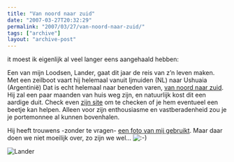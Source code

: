 ```yaml
---
title: "Van noord naar zuid"
date: "2007-03-27T20:32:29"
permalink: "2007/03/27/van-noord-naar-zuid/"
tags: ["archive"]
layout: "archive-post"
---
```

it moest ik eigenlijk al veel langer eens aangehaald hebben:

Een van mijn Loodsen, Lander, gaat dit jaar de reis van z’n leven maken. Met een zeilboot vaart hij helemaal vanuit Ijmuiden (NL) naar Ushuaia (Argentinië) Dat is echt helemaal naar beneden varen, [van noord naar zuid](http://www.vannoordnaarzuid.be/ "http://www.vannoordnaarzuid.be"). Hij zal een paar maanden van huis weg zijn, en natuurlijk kost dit een aardige duit. Check even [zijn site](http://www.vannoordnaarzuid.be/ "http://www.vannoordnaarzuid.be") om te checken of je hem eventueel een beetje kan helpen. Alleen voor zijn enthousiasme en vastberadenheid zou je je portemonnee al kunnen bovenhalen.

Hij heeft trouwens -zonder te vragen- [een foto van mij gebruikt](http://www.vannoordnaarzuid.be/index.php?option=com_content&task=view&id=13&Itemid=29 "http://www.vannoordnaarzuid.be/index.php?option=com_content&task=view&id=13&Itemid=29"). Maar daar doen we niet moeilijk over, zo zijn we wel… ![:-)](http://www.donebysimon.be/blog/wp-includes/images/smilies/icon_smile.gif)

![Lander](http://farm1.static.flickr.com/114/291709256_67d691854b.jpg?v=0 "Lander")
